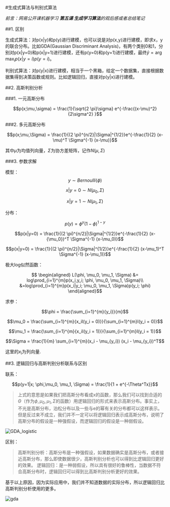 #生成式算法与判别式算法

*前言：网易公开课机器学习 **第五课 生成学习算法**的观后感或者总结笔记*

##1. 区别

生成式算法：对p(x|y)和p(y)进行建模，也可以说是对p(x,y)进行建模，即求x，y的联合分布。比如GDA(Gaussian Discriminant Analysis)，有两个类别0和1，分别对p(x|y=0)和p(x|y=1)进行建模，还有p(y=0)和p(y=1)进行建模，最终$\hat{y} = \arg\max_{i}{p(x|y=i)p(y=i)}$。

判别式算法：对p(y|x)进行建模，相当于一个黑箱，给定一个数据集，直接根据数据集得到决策函数或规则。比如逻辑回归，直接对p(y|x)进行建模。

##2. 高斯判别分析

###1. 一元高斯分布

$$p(x;\mu,\sigma) = \frac{1}{\sqrt{2 \pi}\sigma} e^{-\frac{(x-\mu)^2} {2\sigma^2} }$$

###2. 多元高斯分布

$$p(x;\mu,\Sigma) = \frac{1}{(2 \pi)^{n/2}|\Sigma|^{1/2}}e^{-\frac{1}{2} (x-\mu)^T \Sigma^{-1} (x-\mu)}$$

其中$\mu$为均值列向量，$\Sigma$为协方差矩阵，记作$N(\mu, \Sigma)$

###3. 参数求解

模型：
$$y \sim Bernoulli(\phi)$$

$$x|y=0 \sim N(\mu_0, \Sigma)$$

$$x|y=1 \sim N(\mu_1, \Sigma)$$

分布：

$$p(y) = \phi^y (1-\phi)^{1-y}$$

$$p(x|y=0) = \frac{1}{(2 \pi)^{n/2}|\Sigma|^{1/2}}e^{-\frac{1}{2} (x-{\mu_0})^T \Sigma^{-1} (x-\mu_0)}$$

$$p(x|y=0) = \frac{1}{(2 \pi)^{n/2}|\Sigma|^{1/2}}e^{-\frac{1}{2} (x-\mu_1)^T \Sigma^{-1} (x-\mu_1)}$$

极大log似然函数：

$$
\begin{aligned}
L(\phi, \mu_0, \mu_1, \Sigma) &= log\prod_{i=1}^{m}p(x_i,y_i; \phi, \mu_0, \mu_1, \Sigma)\\
&=log\prod_{i=1}^{m}p(x_i|y_i; \mu_0, \mu_1, \Sigma)p(y_i; \phi)
\end{aligned}$$

求参：

$$\phi = \frac{\sum_{i=1}^{m}{y_i}}{m}$$

$$\mu_0 = \frac{\sum_{i=1}^{m}{x_iI(y_i = 0)}}{\sum_{i=1}^{m}I(y_i = 0)}$$

$$\mu_1 = \frac{\sum_{i=1}^{m}{x_iI(y_i = 1)}}{\sum_{i=1}^{m}I(y_i = 1)}$$

$$\Sigma = \frac{1}{m} \sum_{i=1}^{m}(x_i - \mu_{y_i}) (x_i - \mu_{y_i})^T$$

这里的$x_i$为列向量.

##3. 逻辑回归与高斯判别分析联系与区别

联系：

$$p(y=1|x; \phi,\mu_0, \mu_1, \Sigma) = \frac{1}{1 + e^{-\Theta^Tx}}$$

>上式的意思是如果我们把高斯分布看成x的函数，那么我们可以找到合适的$\Theta$（作为$\phi,{\mu_0}, {\mu_1}, \Sigma$的函数）用逻辑回归的形式来表示高斯分布。事实上，不光是高斯分布，泊松分布以及一些与e的幂有关的分布都可以这样表示。但是反过来不成立，我们并不一定可以将逻辑回归表示成高斯分布，说明了高斯分布的假设是一种强假设，而逻辑回归的假设是一种弱假设。

![GDA_logistic](http://img.blog.csdn.net/20170921172829697?watermark/2/text/aHR0cDovL2Jsb2cuY3Nkbi5uZXQvaWxvdmV5b3VzdW5uYQ==/font/5a6L5L2T/fontsize/400/fill/I0JBQkFCMA==/dissolve/70/gravity/SouthEast)

区别：

>高斯判别分析：高斯分布是一种强假设，如果数据确实是高斯分布，或者接近高斯分布，那么即使数据很少，高斯判别分析也可以得到比逻辑回归更好的效果。
>逻辑回归：是一种弱假设，所以具有很好的鲁棒性，当数据不符合高斯分布时，逻辑回归可以得到比高斯判别分析更好的效果。

基于以上原因，因为实际应用中，我们并不知道数据的实际分布，所以逻辑回归比高斯判别分析使用的更多。

![gda](http://img.blog.csdn.net/20170921122212044?watermark/2/text/aHR0cDovL2Jsb2cuY3Nkbi5uZXQvaWxvdmV5b3VzdW5uYQ==/font/5a6L5L2T/fontsize/400/fill/I0JBQkFCMA==/dissolve/70/gravity/SouthEast)
